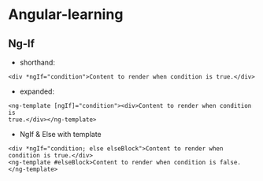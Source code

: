 # Angular-learning

## Ng-If

- shorthand: 
```
<div *ngIf="condition">Content to render when condition is true.</div>
```

- expanded:
``` 
<ng-template [ngIf]="condition"><div>Content to render when condition is
true.</div></ng-template>
```

- NgIf & Else with template
``` 
<div *ngIf="condition; else elseBlock">Content to render when condition is true.</div>
<ng-template #elseBlock>Content to render when condition is false.</ng-template>
```

